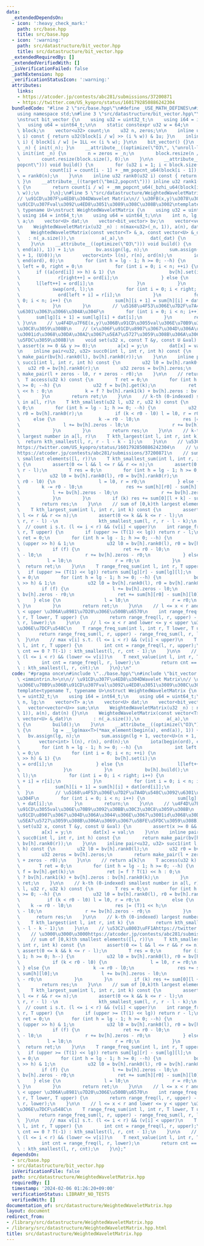 ```yaml
---
data:
  _extendedDependsOn:
  - icon: ':heavy_check_mark:'
    path: src/base.hpp
    title: src/base.hpp
  - icon: ':warning:'
    path: src/datastructure/bit_vector.hpp
    title: src/datastructure/bit_vector.hpp
  _extendedRequiredBy: []
  _extendedVerifiedWith: []
  _isVerificationFailed: false
  _pathExtension: hpp
  _verificationStatusIcon: ':warning:'
  attributes:
    links:
    - https://atcoder.jp/contests/abc281/submissions/37200871
    - https://twitter.com/US_kyopro/status/1601792850886242304
  bundledCode: "#line 2 \"src/base.hpp\"\n#define _USE_MATH_DEFINES\n#include <bits/stdc++.h>\n\
    using namespace std;\n#line 3 \"src/datastructure/bit_vector.hpp\"\n#include <immintrin.h>\n\
    \nstruct bit_vector {\n    using u32 = uint32_t;\n    using i64 = int64_t;\n \
    \   using u64 = uint64_t;\n\n    static constexpr u32 w = 64;\n    vector<u64>\
    \ block;\n    vector<u32> count;\n    u32 n, zeros;\n\n    inline u32 get(u32\
    \ i) const { return u32(block[i / w] >> (i % w)) & 1u; }\n    inline void set(u32\
    \ i) { block[i / w] |= 1LL << (i % w); }\n\n    bit_vector() {}\n    bit_vector(int\
    \ _n) { init(_n); }\n    __attribute__((optimize(\"O3\", \"unroll-loops\"))) void\
    \ init(int _n) {\n        n = zeros = _n;\n        block.resize(n / w + 1, 0);\n\
    \        count.resize(block.size(), 0);\n    }\n\n    __attribute__((target(\"\
    popcnt\"))) void build() {\n        for (u32 i = 1; i < block.size(); ++i)\n \
    \           count[i] = count[i - 1] + _mm_popcnt_u64(block[i - 1]);\n        zeros\
    \ = rank0(n);\n    }\n\n    inline u32 rank0(u32 i) const { return i - rank1(i);\
    \ }\n    __attribute__((target(\"bmi2,popcnt\"))) inline u32 rank1(u32 i) const\
    \ {\n        return count[i / w] + _mm_popcnt_u64(_bzhi_u64(block[i / w], i %\
    \ w));\n    }\n};\n#line 5 \"src/datastructure/WeightedWaveletMatrix.hpp\"\n\n\
    // \u91CD\u307F\u4ED8\u304DWavelet Matrix\n// \u30FB(x,y)\u3078\u306E\u70B9\u306B\
    \u91CD\u307Fval\u3092\u4ED8\u3051\u3089\u308C\u308B\u3002\ntemplate<typename T,\
    \ typename U>\nstruct WeightedWaveletMatrix {\n    using u32 = uint32_t;\n   \
    \ using i64 = int64_t;\n    using u64 = uint64_t;\n\n    int n, lg;\n    vector<T>\
    \ a;\n    vector<U> dat;\n    vector<bit_vector> bv;\n    vector<vector<U>> sum;\n\
    \n    WeightedWaveletMatrix(u32 _n) : n(max<u32>(_n, 1)), a(n), dat(n) {}\n\n\
    \    WeightedWaveletMatrix(const vector<T> &_a, const vector<U> &_dat)\n     \
    \   : n(_a.size()),\n          a(_a),\n          dat(_dat) {\n        build();\n\
    \    }\n\n    __attribute__((optimize(\"O3\"))) void build() {\n        lg = __lg(max<T>(*max_element(begin(a),\
    \ end(a)), 1)) + 1;\n        bv.assign(lg, n);\n        sum.assign(lg + 1, vector<U>(n\
    \ + 1, (U)0));\n        vector<int> l(n), r(n), ord(n);\n        iota(begin(ord),\
    \ end(ord), 0);\n        for (int h = lg - 1; h >= 0; --h) {\n            int\
    \ left = 0, right = 0;\n            for (int i = 0; i < n; ++i) {\n          \
    \      if ((a[ord[i]] >> h) & 1) {\n                    bv[h].set(i);\n      \
    \              r[right++] = ord[i];\n                } else {\n              \
    \      l[left++] = ord[i];\n                }\n            }\n            bv[h].build();\n\
    \            swap(ord, l);\n            for (int i = 0; i < right; i++) {\n  \
    \              ord[left + i] = r[i];\n            }\n            for (int i =\
    \ 0; i < n; i++) {\n                sum[h][i + 1] = sum[h][i] + dat[ord[i]];\n\
    \            }\n        }\n        // \u5168\u4F53\u306E\u7D2F\u7A4D\u548C\u3092\
    \u6301\u3063\u3066\u304A\u304F\n        for (int i = 0; i < n; i++) {\n      \
    \      sum[lg][i + 1] = sum[lg][i] + dat[i];\n        }\n        return;\n   \
    \ }\n\n    // \u4F4D\u7F6E(x,y)\u306B\u91CD\u3055val\u306E\u70B9\u3092\u30BB\u30C3\
    \u30C8\u3059\u308B\n    // (x\u306F\u91CD\u8907\u3067\u304D\u306A\u3044\u306E\u3067\
    \u3001id\u3068\u30DA\u30A2\u3067\u5EA7\u5727\u3059\u308B\u306A\u3069\u3067\u5BFE\
    \u5FDC\u3059\u308B)\n    void set(u32 x, const T &y, const U &val) {\n       \
    \ assert(x >= 0 && y >= 0);\n        a[x] = y;\n        dat[x] = val;\n    }\n\
    \n    inline pair<u32, u32> succ0(int l, int r, int h) const {\n        return\
    \ make_pair(bv[h].rank0(l), bv[h].rank0(r));\n    }\n\n    inline pair<u32, u32>\
    \ succ1(int l, int r, int h) const {\n        u32 l0 = bv[h].rank0(l);\n     \
    \   u32 r0 = bv[h].rank0(r);\n        u32 zeros = bv[h].zeros;\n        return\
    \ make_pair(l + zeros - l0, r + zeros - r0);\n    }\n\n    // return a[k]\n  \
    \  T access(u32 k) const {\n        T ret = 0;\n        for (int h = lg - 1; h\
    \ >= 0; --h) {\n            u32 f = bv[h].get(k);\n            ret |= f ? T(1)\
    \ << h : 0;\n            k = f ? bv[h].rank1(k) + bv[h].zeros : bv[h].rank0(k);\n\
    \        }\n        return ret;\n    }\n\n    // k-th (0-indexed) smallest number\
    \ in a[l, r)\n    T kth_smallest(u32 l, u32 r, u32 k) const {\n        T res =\
    \ 0;\n        for (int h = lg - 1; h >= 0; --h) {\n            u32 l0 = bv[h].rank0(l),\
    \ r0 = bv[h].rank0(r);\n            if (k < r0 - l0) l = l0, r = r0;\n       \
    \     else {\n                k -= r0 - l0;\n                res |= (T)1 << h;\n\
    \                l += bv[h].zeros - l0;\n                r += bv[h].zeros - r0;\n\
    \            }\n        }\n        return res;\n    }\n\n    // k-th (0-indexed)\
    \ largest number in a[l, r)\n    T kth_largest(int l, int r, int k) {\n      \
    \  return kth_smallest(l, r, r - l - k - 1);\n    }\n\n    // \u53C2\u8003\uFF1A\
    https://twitter.com/US_kyopro/status/1601792850886242304\n    // \u3000\u3000\u3000\
    https://atcoder.jp/contests/abc281/submissions/37200871\n    // sum of [0,k)th\
    \ smallest elements([l, r))\n    T kth_smallest_sum(int l, int r, int k) const\
    \ {\n        assert(0 <= l && l <= r && r <= n);\n        assert(0 <= k && k <=\
    \ r - l);\n        T res = 0;\n        for (int h = lg - 1; h >= 0; h--) {\n \
    \           u32 l0 = bv[h].rank0(l), r0 = bv[h].rank0(r);\n            if (k <\
    \ r0 - l0) {\n                l = l0, r = r0;\n            } else {\n        \
    \        k -= r0 - l0;\n                res += sum[h][r0] - sum[h][l0];\n    \
    \            l += bv[h].zeros - l0;\n                r += bv[h].zeros - r0;\n\
    \            }\n        }\n        if (k) res += sum[0][l + k] - sum[0][l];\n\
    \        return res;\n    }\n\n    // sum of [0,k)th largest elements([l, r))\n\
    \    T kth_largest_sum(int l, int r, int k) const {\n        assert(0 <= l &&\
    \ l <= r && r <= n);\n        assert(0 <= k && k <= r - l);\n        return kth_smallest_sum(l,\
    \ r, r - l) -\n               kth_smallest_sum(l, r, r - l - k);\n    }\n\n  \
    \  // count i s.t. (l <= i < r) && (v[i] < upper)\n    int range_freq(int l, int\
    \ r, T upper) {\n        if (upper >= (T(1) << lg)) return r - l;\n        int\
    \ ret = 0;\n        for (int h = lg - 1; h >= 0; --h) {\n            bool f =\
    \ (upper >> h) & 1;\n            u32 l0 = bv[h].rank0(l), r0 = bv[h].rank0(r);\n\
    \            if (f) {\n                ret += r0 - l0;\n                l += bv[h].zeros\
    \ - l0;\n                r += bv[h].zeros - r0;\n            } else {\n      \
    \          l = l0;\n                r = r0;\n            }\n        }\n      \
    \  return ret;\n    }\n\n    T range_freq_sum(int l, int r, T upper) {\n     \
    \   if (upper >= (T(1) << lg)) return sum[lg][r] - sum[lg][l];\n        T ret\
    \ = 0;\n        for (int h = lg - 1; h >= 0; --h) {\n            bool f = (upper\
    \ >> h) & 1;\n            u32 l0 = bv[h].rank0(l), r0 = bv[h].rank0(r);\n    \
    \        if (f) {\n                l += bv[h].zeros - l0;\n                r +=\
    \ bv[h].zeros - r0;\n                ret += sum[h][r0] - sum[h][l0];\n       \
    \     } else {\n                l = l0;\n                r = r0;\n           \
    \ }\n        }\n        return ret;\n    }\n\n    // l <= x < r and lower <= y\
    \ < upper \u306A\u8981\u7D20\u306E\u500B\u6570\n    int range_freq(int l, int\
    \ r, T lower, T upper) {\n        return range_freq(l, r, upper) - range_freq(l,\
    \ r, lower);\n    }\n\n    // l <= x < r and lower <= y < upper \u306A\u8981\u7D20\
    \u306E\u7DCF\u548C\n    T range_freq_sum(int l, int r, T lower, T upper) {\n \
    \       return range_freq_sum(l, r, upper) - range_freq_sum(l, r, lower);\n  \
    \  }\n\n    // max v[i] s.t. (l <= i < r) && (v[i] < upper)\n    T prev_value(int\
    \ l, int r, T upper) {\n        int cnt = range_freq(l, r, upper);\n        return\
    \ cnt == 0 ? T(-1) : kth_smallest(l, r, cnt - 1);\n    }\n\n    // min v[i] s.t.\
    \ (l <= i < r) && (lower <= v[i])\n    T next_value(int l, int r, T lower) {\n\
    \        int cnt = range_freq(l, r, lower);\n        return cnt == r - l ? T(-1)\
    \ : kth_smallest(l, r, cnt);\n    }\n};\n"
  code: "#pragma once\n#include \"../base.hpp\"\n#include \"bit_vector.hpp\"\n#include\
    \ <immintrin.h>\n\n// \u91CD\u307F\u4ED8\u304DWavelet Matrix\n// \u30FB(x,y)\u3078\
    \u306E\u70B9\u306B\u91CD\u307Fval\u3092\u4ED8\u3051\u3089\u308C\u308B\u3002\n\
    template<typename T, typename U>\nstruct WeightedWaveletMatrix {\n    using u32\
    \ = uint32_t;\n    using i64 = int64_t;\n    using u64 = uint64_t;\n\n    int\
    \ n, lg;\n    vector<T> a;\n    vector<U> dat;\n    vector<bit_vector> bv;\n \
    \   vector<vector<U>> sum;\n\n    WeightedWaveletMatrix(u32 _n) : n(max<u32>(_n,\
    \ 1)), a(n), dat(n) {}\n\n    WeightedWaveletMatrix(const vector<T> &_a, const\
    \ vector<U> &_dat)\n        : n(_a.size()),\n          a(_a),\n          dat(_dat)\
    \ {\n        build();\n    }\n\n    __attribute__((optimize(\"O3\"))) void build()\
    \ {\n        lg = __lg(max<T>(*max_element(begin(a), end(a)), 1)) + 1;\n     \
    \   bv.assign(lg, n);\n        sum.assign(lg + 1, vector<U>(n + 1, (U)0));\n \
    \       vector<int> l(n), r(n), ord(n);\n        iota(begin(ord), end(ord), 0);\n\
    \        for (int h = lg - 1; h >= 0; --h) {\n            int left = 0, right\
    \ = 0;\n            for (int i = 0; i < n; ++i) {\n                if ((a[ord[i]]\
    \ >> h) & 1) {\n                    bv[h].set(i);\n                    r[right++]\
    \ = ord[i];\n                } else {\n                    l[left++] = ord[i];\n\
    \                }\n            }\n            bv[h].build();\n            swap(ord,\
    \ l);\n            for (int i = 0; i < right; i++) {\n                ord[left\
    \ + i] = r[i];\n            }\n            for (int i = 0; i < n; i++) {\n   \
    \             sum[h][i + 1] = sum[h][i] + dat[ord[i]];\n            }\n      \
    \  }\n        // \u5168\u4F53\u306E\u7D2F\u7A4D\u548C\u3092\u6301\u3063\u3066\u304A\
    \u304F\n        for (int i = 0; i < n; i++) {\n            sum[lg][i + 1] = sum[lg][i]\
    \ + dat[i];\n        }\n        return;\n    }\n\n    // \u4F4D\u7F6E(x,y)\u306B\
    \u91CD\u3055val\u306E\u70B9\u3092\u30BB\u30C3\u30C8\u3059\u308B\n    // (x\u306F\
    \u91CD\u8907\u3067\u304D\u306A\u3044\u306E\u3067\u3001id\u3068\u30DA\u30A2\u3067\
    \u5EA7\u5727\u3059\u308B\u306A\u3069\u3067\u5BFE\u5FDC\u3059\u308B)\n    void\
    \ set(u32 x, const T &y, const U &val) {\n        assert(x >= 0 && y >= 0);\n\
    \        a[x] = y;\n        dat[x] = val;\n    }\n\n    inline pair<u32, u32>\
    \ succ0(int l, int r, int h) const {\n        return make_pair(bv[h].rank0(l),\
    \ bv[h].rank0(r));\n    }\n\n    inline pair<u32, u32> succ1(int l, int r, int\
    \ h) const {\n        u32 l0 = bv[h].rank0(l);\n        u32 r0 = bv[h].rank0(r);\n\
    \        u32 zeros = bv[h].zeros;\n        return make_pair(l + zeros - l0, r\
    \ + zeros - r0);\n    }\n\n    // return a[k]\n    T access(u32 k) const {\n \
    \       T ret = 0;\n        for (int h = lg - 1; h >= 0; --h) {\n            u32\
    \ f = bv[h].get(k);\n            ret |= f ? T(1) << h : 0;\n            k = f\
    \ ? bv[h].rank1(k) + bv[h].zeros : bv[h].rank0(k);\n        }\n        return\
    \ ret;\n    }\n\n    // k-th (0-indexed) smallest number in a[l, r)\n    T kth_smallest(u32\
    \ l, u32 r, u32 k) const {\n        T res = 0;\n        for (int h = lg - 1; h\
    \ >= 0; --h) {\n            u32 l0 = bv[h].rank0(l), r0 = bv[h].rank0(r);\n  \
    \          if (k < r0 - l0) l = l0, r = r0;\n            else {\n            \
    \    k -= r0 - l0;\n                res |= (T)1 << h;\n                l += bv[h].zeros\
    \ - l0;\n                r += bv[h].zeros - r0;\n            }\n        }\n  \
    \      return res;\n    }\n\n    // k-th (0-indexed) largest number in a[l, r)\n\
    \    T kth_largest(int l, int r, int k) {\n        return kth_smallest(l, r, r\
    \ - l - k - 1);\n    }\n\n    // \u53C2\u8003\uFF1Ahttps://twitter.com/US_kyopro/status/1601792850886242304\n\
    \    // \u3000\u3000\u3000https://atcoder.jp/contests/abc281/submissions/37200871\n\
    \    // sum of [0,k)th smallest elements([l, r))\n    T kth_smallest_sum(int l,\
    \ int r, int k) const {\n        assert(0 <= l && l <= r && r <= n);\n       \
    \ assert(0 <= k && k <= r - l);\n        T res = 0;\n        for (int h = lg -\
    \ 1; h >= 0; h--) {\n            u32 l0 = bv[h].rank0(l), r0 = bv[h].rank0(r);\n\
    \            if (k < r0 - l0) {\n                l = l0, r = r0;\n           \
    \ } else {\n                k -= r0 - l0;\n                res += sum[h][r0] -\
    \ sum[h][l0];\n                l += bv[h].zeros - l0;\n                r += bv[h].zeros\
    \ - r0;\n            }\n        }\n        if (k) res += sum[0][l + k] - sum[0][l];\n\
    \        return res;\n    }\n\n    // sum of [0,k)th largest elements([l, r))\n\
    \    T kth_largest_sum(int l, int r, int k) const {\n        assert(0 <= l &&\
    \ l <= r && r <= n);\n        assert(0 <= k && k <= r - l);\n        return kth_smallest_sum(l,\
    \ r, r - l) -\n               kth_smallest_sum(l, r, r - l - k);\n    }\n\n  \
    \  // count i s.t. (l <= i < r) && (v[i] < upper)\n    int range_freq(int l, int\
    \ r, T upper) {\n        if (upper >= (T(1) << lg)) return r - l;\n        int\
    \ ret = 0;\n        for (int h = lg - 1; h >= 0; --h) {\n            bool f =\
    \ (upper >> h) & 1;\n            u32 l0 = bv[h].rank0(l), r0 = bv[h].rank0(r);\n\
    \            if (f) {\n                ret += r0 - l0;\n                l += bv[h].zeros\
    \ - l0;\n                r += bv[h].zeros - r0;\n            } else {\n      \
    \          l = l0;\n                r = r0;\n            }\n        }\n      \
    \  return ret;\n    }\n\n    T range_freq_sum(int l, int r, T upper) {\n     \
    \   if (upper >= (T(1) << lg)) return sum[lg][r] - sum[lg][l];\n        T ret\
    \ = 0;\n        for (int h = lg - 1; h >= 0; --h) {\n            bool f = (upper\
    \ >> h) & 1;\n            u32 l0 = bv[h].rank0(l), r0 = bv[h].rank0(r);\n    \
    \        if (f) {\n                l += bv[h].zeros - l0;\n                r +=\
    \ bv[h].zeros - r0;\n                ret += sum[h][r0] - sum[h][l0];\n       \
    \     } else {\n                l = l0;\n                r = r0;\n           \
    \ }\n        }\n        return ret;\n    }\n\n    // l <= x < r and lower <= y\
    \ < upper \u306A\u8981\u7D20\u306E\u500B\u6570\n    int range_freq(int l, int\
    \ r, T lower, T upper) {\n        return range_freq(l, r, upper) - range_freq(l,\
    \ r, lower);\n    }\n\n    // l <= x < r and lower <= y < upper \u306A\u8981\u7D20\
    \u306E\u7DCF\u548C\n    T range_freq_sum(int l, int r, T lower, T upper) {\n \
    \       return range_freq_sum(l, r, upper) - range_freq_sum(l, r, lower);\n  \
    \  }\n\n    // max v[i] s.t. (l <= i < r) && (v[i] < upper)\n    T prev_value(int\
    \ l, int r, T upper) {\n        int cnt = range_freq(l, r, upper);\n        return\
    \ cnt == 0 ? T(-1) : kth_smallest(l, r, cnt - 1);\n    }\n\n    // min v[i] s.t.\
    \ (l <= i < r) && (lower <= v[i])\n    T next_value(int l, int r, T lower) {\n\
    \        int cnt = range_freq(l, r, lower);\n        return cnt == r - l ? T(-1)\
    \ : kth_smallest(l, r, cnt);\n    }\n};"
  dependsOn:
  - src/base.hpp
  - src/datastructure/bit_vector.hpp
  isVerificationFile: false
  path: src/datastructure/WeightedWaveletMatrix.hpp
  requiredBy: []
  timestamp: '2024-02-06 01:26:20+09:00'
  verificationStatus: LIBRARY_NO_TESTS
  verifiedWith: []
documentation_of: src/datastructure/WeightedWaveletMatrix.hpp
layout: document
redirect_from:
- /library/src/datastructure/WeightedWaveletMatrix.hpp
- /library/src/datastructure/WeightedWaveletMatrix.hpp.html
title: src/datastructure/WeightedWaveletMatrix.hpp
---
```

